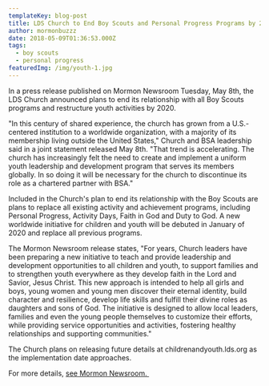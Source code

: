```yaml
---
templateKey: blog-post
title: LDS Church to End Boy Scouts and Personal Progress Programs by 2020
author: mormonbuzzz
date: 2018-05-09T01:36:53.000Z
tags:
  - boy scouts
  - personal progress
featuredImg: /img/youth-1.jpg
---
```


In a press release published on Mormon Newsroom Tuesday, May 8th, the LDS Church announced plans to end its relationship with all Boy Scouts programs and restructure youth activities by 2020.

"In this century of shared experience, the church has grown from a U.S.-centered institution to a worldwide organization, with a majority of its membership living outside the United States," Church and BSA leadership said in a joint statement released May 8th. "That trend is accelerating. The church has increasingly felt the need to create and implement a uniform youth leadership and development program that serves its members globally. In so doing it will be necessary for the church to discontinue its role as a chartered partner with BSA."

Included in the Church's plan to end its relationship with the Boy Scouts are plans to replace all existing activity and achievement programs, including Personal Progress, Activity Days, Faith in God and Duty to God. A new worldwide initiative for children and youth will be debuted in January of 2020 and replace all previous programs.

The Mormon Newsroom release states, "For years, Church leaders have been preparing a new initiative to teach and provide leadership and development opportunities to all children and youth, to support families and to strengthen youth everywhere as they develop faith in the Lord and Savior, Jesus Christ. This new approach is intended to help all girls and boys, young women and young men discover their eternal identity, build character and resilience, develop life skills and fulfill their divine roles as daughters and sons of God. The initiative is designed to allow local leaders, families and even the young people themselves to customize their efforts, while providing service opportunities and activities, fostering healthy relationships and supporting communities."

The Church plans on releasing future details at childrenandyouth.lds.org as the implementation date approaches.

For more details, [see Mormon Newsroom. ](https://www.mormonnewsroom.org/article/new-program-children-youth)

